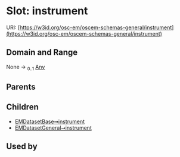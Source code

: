 
# Slot: instrument



URI: [https://w3id.org/osc-em/oscem-schemas-general/instrument](https://w3id.org/osc-em/oscem-schemas-general/instrument)


## Domain and Range

None &#8594;  <sub>0..1</sub> [Any](Any.md)

## Parents


## Children

 *  [EMDatasetBase➞instrument](EMDatasetBase_instrument.md)
 *  [EMDatasetGeneral➞instrument](EMDatasetGeneral_instrument.md)

## Used by

